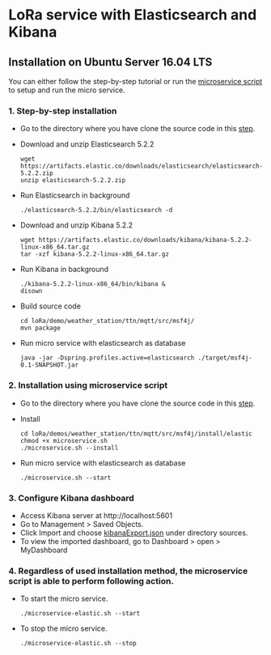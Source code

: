# LoRa service with Elasticsearch and Kibana

## Installation on Ubuntu Server 16.04 LTS
 You can either follow the step-by-step tutorial or run the [microservice script](#startscript) to setup and run the micro service.

### 1. Step-by-step installation

* Go to the directory where you have clone the source code in this [step](../INSTALL.md#step1).

* Download and unzip Elasticsearch 5.2.2
		
    ```shell
    wget https://artifacts.elastic.co/downloads/elasticsearch/elasticsearch-5.2.2.zip
    unzip elasticsearch-5.2.2.zip
    
    ```
* Run Elasticsearch in background

	```shell
	./elasticsearch-5.2.2/bin/elasticsearch -d
	```
* Download and unzip Kibana 5.2.2

	```shell
	wget https://artifacts.elastic.co/downloads/kibana/kibana-5.2.2-linux-x86_64.tar.gz
	tar -xzf kibana-5.2.2-linux-x86_64.tar.gz
	```
* Run Kibana in background

	```shell
	./kibana-5.2.2-linux-x86_64/bin/kibana &
	disown
	```
	
* Build source code

	```shell
	cd loRa/demo/weather_station/ttn/mqtt/src/msf4j/
	mvn package
	```
	
* Run micro service with elasticsearch as database

	```shell
	java -jar -Dspring.profiles.active=elasticsearch ./target/msf4j-0.1-SNAPSHOT.jar
	```
	
### <a name="startscript">2. Installation using microservice script</a>

* Go to the directory where you have clone the source code in this [step](../INSTALL.md#step2).

* Install

	```shell
	cd loRa/demos/weather_station/ttn/mqtt/src/msf4j/install/elastic
	chmod +x microservice.sh
	./microservice.sh --install
	```
* Run micro service with elasticsearch as database

	```shell
	./microservice.sh --start
	```

### 3. Configure Kibana dashboard

* Access Kibana server at http://localhost:5601
* Go to Management > Saved Objects.
* Click Import and choose [kibanaExport.json](kibana/kibana-export.json) under directory sources.
* To view the imported dashboard, go to Dashboard > open > MyDashboard


### 4. Regardless of used installation method, the microservice script is able to perform following action.

* To start the micro service. 

	```shell
	./microservice-elastic.sh --start
	```
* To stop the micro service.

	```shell
	./microservice-elastic.sh --stop
	```	